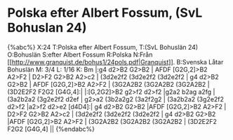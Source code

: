 # Polska efter Albert Fossum, (SvL Bohuslan 24)

{%abc%}
X:24
T:Polska efter Albert Fossum, 
T:(SvL Bohuslän 24)
O:Bohuslän
S:efter Albert Fossum
R:Polska
N:Från [[http://www.granquist.de/bohus1/24pols.pdf|Granquist]].
B:Svenska Låtar Bohuslän
M: 3/4
L: 1/16
K: Bm
|:g4 d2>B2 G2>B2 | AFDF [G2G,2]>B2 A2>F2 | D2>F2 G2>B2 A2>c2 | (3d2e2f2 (3d2e2f2 (3d2e2f2 | 
g4 d2>B2 G2>B2 | AFDF [G2G,2]>B2 A2>F2 | (3G2A2B2 (3G2A2B2 (3G2A2B2 | (3D2E2F2 F2G2 [G4G,4]:| 
|:[G,2G2]>B2 g2>f2 d2>f2 |g2a2 b2ag a2fg | (3a2b2a2 (3g2e2f2 d2ef | 
g2>a2 (3b2a2g2 (3a2f2g2 | (3a2b2a2 (3g2e2f2 d2>f2 |a2>f2 d2>e2 [d4D4]:| 
g4 d2>B2 G2>B2 |AFDF [G2G,2]>B2 A2>F2 | D2>F2 G2>B2 A2>c2 | (3d2e2f2 (3d2e2f2 (3d2e2f2 | 
g4 d2>B2 G2>B2 |AFDF [G2G,2]>B2 A2>F2 | (3G2A2B2 (3G2A2B2 (3G2A2B2 | (3D2E2F2 F2G2 [G4G,4] ||
{%endabc%}

